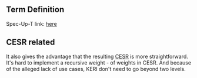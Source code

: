 ## Term Definition

Spec-Up-T link: <a href='https://weboftrust.github.io/WOT-terms/docs/glossary/weight-of-weights'>here</a>

## CESR related
It also gives the advantage that the resulting [CESR](CESR) is more straightforward. It's hard to implement a recursive weight - of weights in CESR. And because of the alleged lack of use cases, KERI don't need to go beyond two levels.